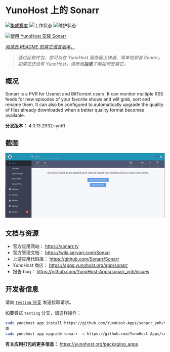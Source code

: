 <!--
注意：此 README 由 <https://github.com/YunoHost/apps/tree/master/tools/readme_generator> 自动生成
请勿手动编辑。
-->

# YunoHost 上的 Sonarr

[![集成程度](https://apps.yunohost.org/badge/integration/sonarr)](https://ci-apps.yunohost.org/ci/apps/sonarr/)
![工作状态](https://apps.yunohost.org/badge/state/sonarr)
![维护状态](https://apps.yunohost.org/badge/maintained/sonarr)

[![使用 YunoHost 安装 Sonarr](https://install-app.yunohost.org/install-with-yunohost.svg)](https://install-app.yunohost.org/?app=sonarr)

*[阅读此 README 的其它语言版本。](./ALL_README.md)*

> *通过此软件包，您可以在 YunoHost 服务器上快速、简单地安装 Sonarr。*  
> *如果您还没有 YunoHost，请参阅[指南](https://yunohost.org/install)了解如何安装它。*

## 概况

Sonarr is a PVR for Usenet and BitTorrent users. It can monitor multiple RSS feeds for new episodes of your favorite shows and will grab, sort and rename them. It can also be configured to automatically upgrade the quality of files already downloaded when a better quality format becomes available.


**分发版本：** 4.0.13.2932~ynh1

## 截图

![Sonarr 的截图](./doc/screenshots/screenshot.jpg)

## 文档与资源

- 官方应用网站： <https://sonarr.tv>
- 官方管理文档： <https://wiki.servarr.com/Sonarr>
- 上游应用代码库： <https://github.com/Sonarr/Sonarr>
- YunoHost 商店： <https://apps.yunohost.org/app/sonarr>
- 报告 bug： <https://github.com/YunoHost-Apps/sonarr_ynh/issues>

## 开发者信息

请向 [`testing` 分支](https://github.com/YunoHost-Apps/sonarr_ynh/tree/testing) 发送拉取请求。

如要尝试 `testing` 分支，请这样操作：

```bash
sudo yunohost app install https://github.com/YunoHost-Apps/sonarr_ynh/tree/testing --debug
或
sudo yunohost app upgrade sonarr -u https://github.com/YunoHost-Apps/sonarr_ynh/tree/testing --debug
```

**有关应用打包的更多信息：** <https://yunohost.org/packaging_apps>
